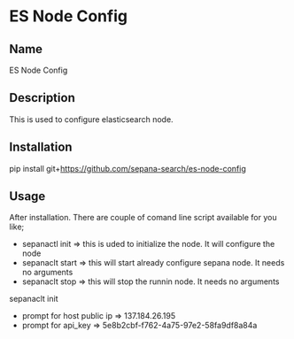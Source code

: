 # ES Node Config

## Name
ES Node Config

## Description
This is used to configure elasticsearch node.

## Installation
pip install git+https://github.com/sepana-search/es-node-config

## Usage
After installation. There are couple of comand line script available for you like; 
- sepanactl init => this is uded to initialize the node. It will configure the node
- sepanaclt start => this will start already configure sepana node. It needs no arguments
- sepanaclt stop => this will stop the runnin node. It needs no arguments

sepanaclt init 
- prompt for host public ip => 137.184.26.195
- prompt for api_key => 5e8b2cbf-f762-4a75-97e2-58fa9df8a84a 


